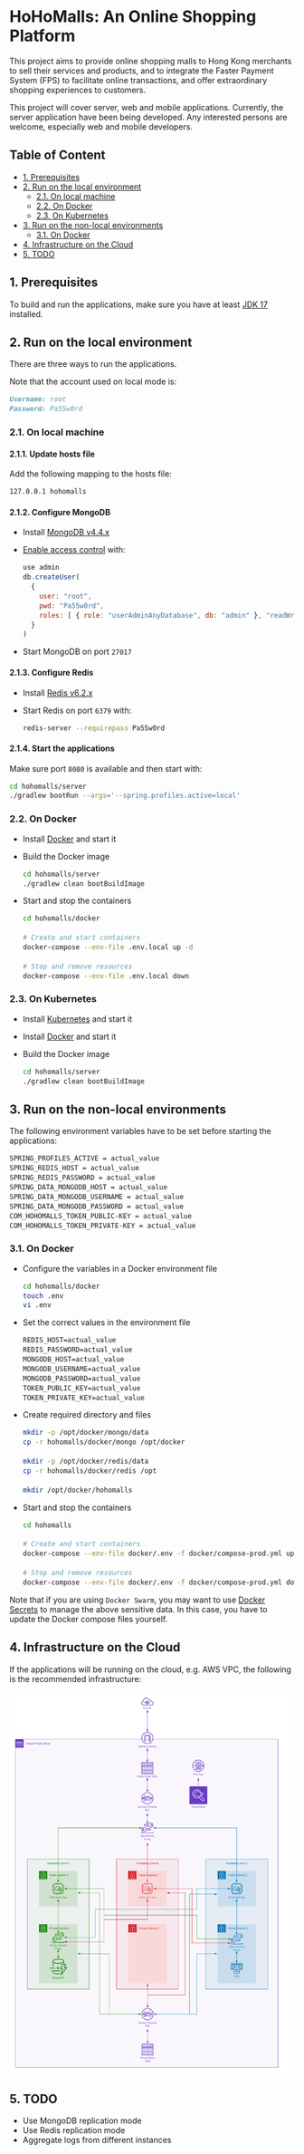 # HoHoMalls: An Online Shopping Platform

This project aims to provide online shopping malls to Hong Kong merchants to sell their services and products, and to integrate the Faster Payment System (FPS) to facilitate online transactions, and offer extraordinary shopping experiences to customers.

This project will cover server, web and mobile applications. Currently, the server application have been being developed. Any interested persons are welcome, especially web and mobile developers.

## Table of Content

- [1. Prerequisites](#1-prerequisites)
- [2. Run on the local environment](#2-run-on-the-local-environment)
  - [2.1. On local machine](#21-on-local-machine)
  - [2.2. On Docker](#22-on-docker)
  - [2.3. On Kubernetes](#23-on-kubernetes)
- [3. Run on the non-local environments](#3-run-on-the-non-local-environments)
  - [3.1. On Docker](#31-on-docker)
- [4. Infrastructure on the Cloud](#4-infrastructure-on-the-cloud)
- [5. TODO](#5-todo)

## 1. Prerequisites

To build and run the applications, make sure you have at least [JDK 17](http://openjdk.java.net/) installed.

## 2. Run on the local environment

There are three ways to run the applications.

Note that the account used on local mode is:

```markdown
Username: root
Password: Pa55w0rd
```

### 2.1. On local machine

#### 2.1.1. Update hosts file

Add the following mapping to the hosts file:

```markdown
127.0.0.1 hohomalls
```

#### 2.1.2. Configure MongoDB

- Install [MongoDB v4.4.x](https://www.mongodb.com/try/download)
- [Enable access control](https://docs.mongodb.com/v4.4/tutorial/enable-authentication/) with:

  ```javascript
  use admin
  db.createUser(
    {
      user: "root",
      pwd: "Pa55w0rd",
      roles: [ { role: "userAdminAnyDatabase", db: "admin" }, "readWriteAnyDatabase" ]
    }
  )
  ```

- Start MongoDB on port `27017`

#### 2.1.3. Configure Redis

- Install [Redis v6.2.x](https://redis.io/download)
- Start Redis on port `6379` with:

  ```bash
  redis-server --requirepass Pa55w0rd
  ```

#### 2.1.4. Start the applications

Make sure port `8080` is available and then start with:

```bash
cd hohomalls/server
./gradlew bootRun --args='--spring.profiles.active=local'
```

### 2.2. On Docker

- Install [Docker](https://www.docker.com/get-started) and start it
- Build the Docker image

  ```bash
  cd hohomalls/server
  ./gradlew clean bootBuildImage
  ```

- Start and stop the containers

  ```bash
  cd hohomalls/docker

  # Create and start containers
  docker-compose --env-file .env.local up -d

  # Stop and remove resources
  docker-compose --env-file .env.local down
  ```

### 2.3. On Kubernetes

- Install [Kubernetes](https://kubernetes.io/docs/setup/) and start it
- Install [Docker](https://www.docker.com/get-started) and start it
- Build the Docker image

  ```bash
  cd hohomalls/server
  ./gradlew clean bootBuildImage
  ```

## 3. Run on the non-local environments

The following environment variables have to be set before starting the applications:

```markdown
SPRING_PROFILES_ACTIVE = actual_value
SPRING_REDIS_HOST = actual_value
SPRING_REDIS_PASSWORD = actual_value
SPRING_DATA_MONGODB_HOST = actual_value
SPRING_DATA_MONGODB_USERNAME = actual_value
SPRING_DATA_MONGODB_PASSWORD = actual_value
COM_HOHOMALLS_TOKEN_PUBLIC-KEY = actual_value
COM_HOHOMALLS_TOKEN_PRIVATE-KEY = actual_value
```

### 3.1. On Docker

- Configure the variables in a Docker environment file

  ```bash
  cd hohomalls/docker
  touch .env
  vi .env
  ```

- Set the correct values in the environment file

  ```markdown
  REDIS_HOST=actual_value
  REDIS_PASSWORD=actual_value
  MONGODB_HOST=actual_value
  MONGODB_USERNAME=actual_value
  MONGODB_PASSWORD=actual_value
  TOKEN_PUBLIC_KEY=actual_value
  TOKEN_PRIVATE_KEY=actual_value
  ```

- Create required directory and files

  ```bash
  mkdir -p /opt/docker/mongo/data
  cp -r hohomalls/docker/mongo /opt/docker

  mkdir -p /opt/docker/redis/data
  cp -r hohomalls/docker/redis /opt

  mkdir /opt/docker/hohomalls
  ```

- Start and stop the containers

  ```bash
  cd hohomalls

  # Create and start containers
  docker-compose --env-file docker/.env -f docker/compose-prod.yml up -d

  # Stop and remove resources
  docker-compose --env-file docker/.env -f docker/compose-prod.yml down
  ```

Note that if you are using `Docker Swarm`, you may want to
use [Docker Secrets](https://docs.docker.com/engine/swarm/secrets/) to manage the above sensitive data. In this case,
you have to update the Docker compose files yourself.

## 4. Infrastructure on the Cloud

If the applications will be running on the cloud, e.g. AWS VPC, the following is the recommended infrastructure:

![AWS Infrastructure](/docs/aws-infrastructure.png)

## 5. TODO

- Use MongoDB replication mode
- Use Redis replication mode
- Aggregate logs from different instances
